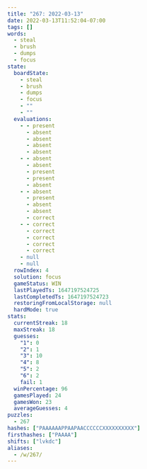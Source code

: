 ```yaml
---
title: "267: 2022-03-13"
date: 2022-03-13T11:52:04-07:00
tags: []
words:
  - steal
  - brush
  - dumps
  - focus
state:
  boardState:
    - steal
    - brush
    - dumps
    - focus
    - ""
    - ""
  evaluations:
    - - present
      - absent
      - absent
      - absent
      - absent
    - - absent
      - absent
      - present
      - present
      - absent
    - - absent
      - present
      - absent
      - absent
      - correct
    - - correct
      - correct
      - correct
      - correct
      - correct
    - null
    - null
  rowIndex: 4
  solution: focus
  gameStatus: WIN
  lastPlayedTs: 1647197524725
  lastCompletedTs: 1647197524723
  restoringFromLocalStorage: null
  hardMode: true
stats:
  currentStreak: 18
  maxStreak: 18
  guesses:
    "1": 0
    "2": 1
    "3": 10
    "4": 8
    "5": 2
    "6": 2
    fail: 1
  winPercentage: 96
  gamesPlayed: 24
  gamesWon: 23
  averageGuesses: 4
puzzles:
  - 267
hashes: ["PAAAAAAPPAAPAACCCCCCXXXXXXXXXX"]
firsthashes: ["PAAAA"]
shifts: ["lvkdc"]
aliases:
  - /w/267/
---
```

<!-- more -->
